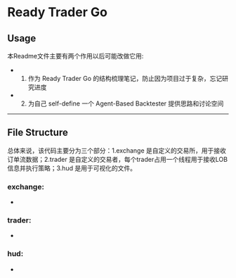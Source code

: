 # Ready Trader Go

## Usage
本Readme文件主要有两个作用以后可能改做它用:
+ 1. 作为 Ready Trader Go 的结构梳理笔记，防止因为项目过于复杂，忘记研究进度
+ 2. 为自己 self-define 一个 Agent-Based Backtester 提供思路和讨论空间

--------------------------------------
## File Structure

总体来说，该代码主要分为三个部分：1.exchange 是自定义的交易所，用于接收订单流数据；2.trader 是自定义的交易者，每个trader占用一个线程用于接收LOB信息并执行策略；3.hud 是用于可视化的文件。

### exchange:
+ 

### trader:
+ 

### hud:
+ 


